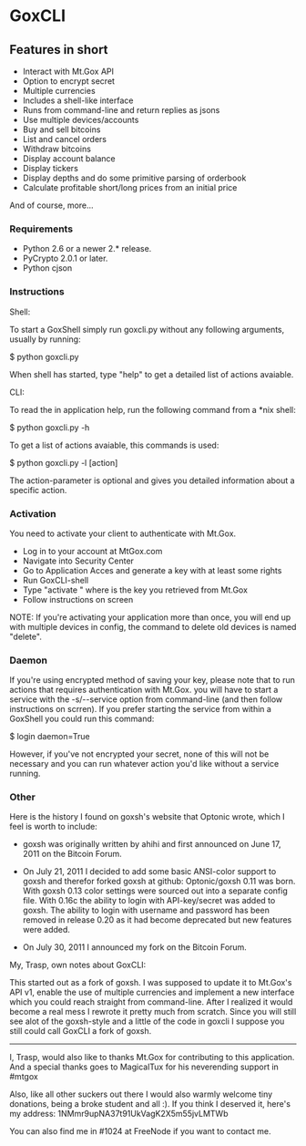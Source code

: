 GoxCLI
=========

## Features in short ##

* Interact with Mt.Gox API
* Option to encrypt secret
* Multiple currencies
* Includes a shell-like interface
* Runs from command-line and return replies as jsons
* Use multiple devices/accounts
* Buy and sell bitcoins
* List and cancel orders
* Withdraw bitcoins
* Display account balance
* Display tickers
* Display depths and do some primitive parsing of orderbook
* Calculate profitable short/long prices from an initial price

And of course, more...


### Requirements ###

* Python 2.6 or a newer 2.* release.
* PyCrypto 2.0.1 or later.
* Python cjson

### Instructions ###

Shell:

To start a GoxShell simply run goxcli.py without any following arguments, usually by running:

$ python goxcli.py

When shell has started, type "help" to get a detailed list of actions avaiable.


CLI:

To read the in application help, run the following command from a *nix shell:

$ python goxcli.py -h

To get a list of actions avaiable, this commands is used:

$ python goxcli.py -l [action]

The action-parameter is optional and gives you detailed information about a specific action.

### Activation ###

You need to activate your client to authenticate with Mt.Gox.

* Log in to your account at MtGox.com
* Navigate into Security Center
* Go to Application Acces and generate a key with at least some rights
* Run GoxCLI-shell
* Type "activate <activationkey>" where <activationkey> is the key you retrieved from Mt.Gox
* Follow instructions on screen

NOTE: If you're activating your application more than once, you will end up with multiple devices in config, the command to delete old devices is named "delete".

### Daemon ###

If you're using encrypted method of saving your key, please note that to run actions that requires authentication with Mt.Gox. you will have to start a service with the -s/--service option from command-line (and then follow instructions on scrren). If you prefer starting the service from within a GoxShell you could run this command:

$ login daemon=True

However, if you've not encrypted your secret, none of this will not be necessary and you can run whatever action you'd like without a service running.

### Other ###

Here is the history I found on goxsh's website that Optonic wrote, which I feel is worth to include:

* goxsh was originally written by ahihi and first announced on June 17, 2011 on the Bitcoin Forum.

* On July 21, 2011 I decided to add some basic ANSI-color support to goxsh and therefor forked goxsh at github: Optonic/goxsh 0.11 was born. With goxsh 0.13 color settings were sourced out into a separate config file. With 0.16c the ability to login with API-key/secret was added to goxsh. The ability to login with 
username and password has been removed in release 0.20 as it had become deprecated but new features were added.

* On July 30, 2011 I announced my fork on the Bitcoin Forum. 

My, Trasp, own notes about GoxCLI:

This started out as a fork of goxsh. I was supposed to update it to Mt.Gox's API v1, enable the use of multiple currencies and implement a new interface which you could reach straight from command-line. After I realized it would become a real mess I rewrote it pretty much from scratch. Since you will still see alot of the goxsh-style and a little of the code in goxcli I suppose you still could call GoxCLI a fork of goxsh.

-------------------------

I, Trasp, would also like to thanks Mt.Gox for contributing to this application. And a special thanks goes to MagicalTux for his neverending support in #mtgox

Also, like all other suckers out there I would also warmly welcome tiny donations, being a broke student and all :). If you think I deserved it, here's my address: 1NMmr9upNA37t91UkVagK2X5m55jvLMTWb

You can also find me in #1024 at FreeNode if you want to contact me.
